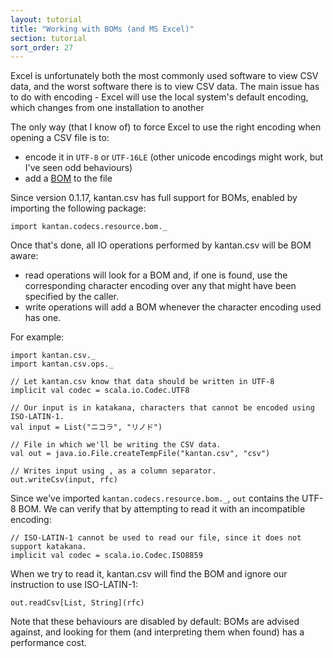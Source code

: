 ```yaml
---
layout: tutorial
title: "Working with BOMs (and MS Excel)"
section: tutorial
sort_order: 27
---
```

Excel is unfortunately both the most commonly used software to view CSV data, and the worst software there is to view
CSV data. The main issue has to do with encoding - Excel will use the local system's default encoding, which changes
from one installation to another

The only way (that I know of) to force Excel to use the right encoding when opening a CSV file is to:

* encode it in `UTF-8` or `UTF-16LE` (other unicode encodings might work, but I've seen odd behaviours)
* add a [BOM](https://en.wikipedia.org/wiki/Byte_order_mark) to the file

Since version 0.1.17, kantan.csv has full support for BOMs, enabled by importing the following package:

```tut:silent
import kantan.codecs.resource.bom._
```

Once that's done, all IO operations performed by kantan.csv will be BOM aware:

* read operations will look for a BOM and, if one is found, use the corresponding character encoding over any that might
  have been specified by the caller.
* write operations will add a BOM whenever the character encoding used has one.

For example:

```tut:silent
import kantan.csv._
import kantan.csv.ops._

// Let kantan.csv know that data should be written in UTF-8
implicit val codec = scala.io.Codec.UTF8

// Our input is in katakana, characters that cannot be encoded using ISO-LATIN-1.
val input = List("ニコラ", "リノド")

// File in which we'll be writing the CSV data.
val out = java.io.File.createTempFile("kantan.csv", "csv")

// Writes input using , as a column separator.
out.writeCsv(input, rfc)
```

Since we've imported `kantan.codecs.resource.bom._`, `out` contains the UTF-8 BOM. We can verify that by attempting
to read it with an incompatible encoding:

```tut:silent
// ISO-LATIN-1 cannot be used to read our file, since it does not support katakana.
implicit val codec = scala.io.Codec.ISO8859
```

When we try to read it, kantan.csv will find the BOM and ignore our instruction to use ISO-LATIN-1:

```tut
out.readCsv[List, String](rfc)
```

Note that these behaviours are disabled by default: BOMs are advised against, and looking for them (and interpreting them
when found) has a performance cost.
